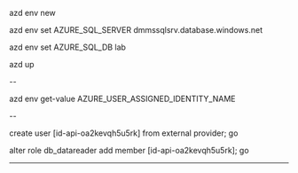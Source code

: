 azd env new

azd env set AZURE_SQL_SERVER dmmssqlsrv.database.windows.net

azd env set AZURE_SQL_DB lab   

azd up

--

azd env get-value AZURE_USER_ASSIGNED_IDENTITY_NAME

--

create user [id-api-oa2kevqh5u5rk] from external provider;
go

alter role db_datareader add member [id-api-oa2kevqh5u5rk];
go


---

